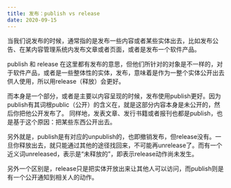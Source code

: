 ```yaml
---
title: 发布：publish vs release
date: 2020-09-15
---
```


当我们说发布的时候，通常指的是发布一些内容或者某些实体出去，比如发布公告、在某内容管理系统内发布文章或者页面，或者是发布一个软件产品。

publish 和 release 在这里都有发布的意思，但他们所针对的对象是不一样的，对于软件产品，或者是一些整体性的实体，发布，意味着是作为一整个实体公开出去供人使用，所以用release（释放）会更好。

而本身是一个部分，或者是主要以内容呈现的时候，发布使用publish更好。因为publish有其词根public（公开）的含义在，就是这部分内容本身是未公开的，然后你把他公开发布了。
同样地，发表文章、发行书籍或者报刊也都是publish，也是基于这个原因：把某些东西公开出去。

另外就是，publish是有对应的unpublish的，也即撤销发布，但release没有。一旦你释放出去，就只能通过其他的途径找回来，不可能再unrelease了。而有一个近义词unreleased，表示是“未释放的”，即表示release动作尚未发生。

另外一个区别是，release只是把实体开放出来让其他人可以访问，而publish则是有一个公开通知到相关人的动作。